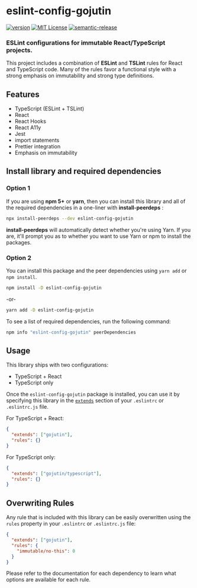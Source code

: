 # eslint-config-gojutin

[![version](https://img.shields.io/npm/v/eslint-config-gojutin.svg?style=flat-square)](http://npm.im/eslint-config-gojutin)
[![MIT License](https://img.shields.io/npm/l/eslint-config-gojutin.svg?style=flat-square)](http://opensource.org/licenses/MIT)
[![semantic-release](https://img.shields.io/badge/%20%20%F0%9F%93%A6%F0%9F%9A%80-semantic--release-e10079.svg?style=flat-square)](https://github.com/semantic-release/semantic-release)

### ESLint configurations for immutable React/TypeScript projects.

This project includes a combination of **ESLint** and **TSLint** rules for React and TypeScript code. Many of the rules favor a functional style with a strong emphasis on immutability and strong type definitions.

## Features

- TypeScript (ESLint + TSLint)
- React
- React Hooks
- React A11y
- Jest
- import statements
- Prettier integration
- Emphasis on immutability

## Install library and required dependencies

### Option 1

If you are using **npm 5+** or **yarn**, then you can install this library and all of the required dependencies in a one-liner with **install-peerdeps** :

```sh
npx install-peerdeps --dev eslint-config-gojutin
```

**install-peerdeps** will automatically detect whether you're using Yarn. If you are, it'll prompt you as to whether you want to use Yarn or npm to install the packages.

### Option 2

You can install this package and the peer dependencies using `yarn add` or `npm install`.

```sh
npm install -D eslint-config-gojutin
```

-or-

```sh
yarn add -D eslint-config-gojutin
```

To see a list of required dependencies, run the following command:

```sh
npm info "eslint-config-gojutin" peerDependencies
```

## Usage

This library ships with two configurations:

- TypeScript + React
- TypeScript only

Once the `eslint-config-gojutin` package is installed, you can use it by specifying this library in the [`extends`](http://eslint.org/docs/user-guide/configuring#extending-configuration-files) section of your `.eslintrc` or `.eslintrc.js` file.

For TypeScript + React:

```json
{
  "extends": ["gojutin"],
  "rules": {}
}
```

For TypeScript only:

```json
{
  "extends": ["gojutin/typescript"],
  "rules": {}
}
```

## Overwriting Rules

Any rule that is included with this library can be easily overwritten using the `rules` property in your `.eslintrc` or `.eslintrc.js` file:

```json
{
  "extends": ["gojutin"],
  "rules": {
    "immutable/no-this": 0
  }
}
```

Please refer to the documentation for each dependency to learn what options are available for each rule.
